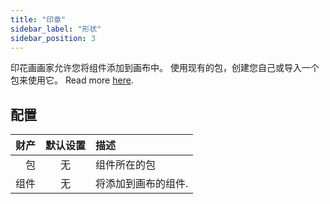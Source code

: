 ```yaml
---
title: "印章"
sidebar_label: "形状"
sidebar_position: 3
---
```


印花画画家允许您将组件添加到画布中。 使用现有的包，创建您自己或导入一个包来使用它。 Read more [here](../pack).

## 配置

| 财产 | 默认设置 | 描述         |
| --:|:----:|:---------- |
|  包 |  无   | 组件所在的包     |
| 组件 |  无   | 将添加到画布的组件. |
